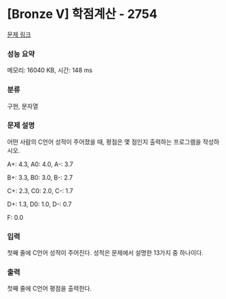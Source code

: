 # [Bronze V] 학점계산 - 2754 

[문제 링크](https://www.acmicpc.net/problem/2754) 

### 성능 요약

메모리: 16040 KB, 시간: 148 ms

### 분류

구현, 문자열

### 문제 설명

<p>어떤 사람의 C언어 성적이 주어졌을 때, 평점은 몇 점인지 출력하는 프로그램을 작성하시오.</p>

<p>A+: 4.3, A0: 4.0, A-: 3.7</p>

<p>B+: 3.3, B0: 3.0, B-: 2.7</p>

<p>C+: 2.3, C0: 2.0, C-: 1.7</p>

<p>D+: 1.3, D0: 1.0, D-: 0.7</p>

<p>F: 0.0</p>

### 입력 

 <p>첫째 줄에 C언어 성적이 주어진다. 성적은 문제에서 설명한 13가지 중 하나이다.</p>

### 출력 

 <p>첫째 줄에 C언어 평점을 출력한다.</p>

